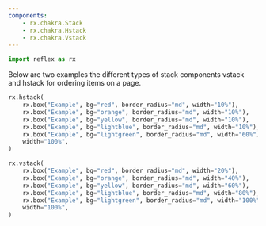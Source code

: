```yaml
---
components:
    - rx.chakra.Stack
    - rx.chakra.Hstack
    - rx.chakra.Vstack
---
```


```python exec
import reflex as rx
```

Below are two examples the different types of stack components vstack and hstack for ordering items on a page.

```python demo
rx.hstack(
    rx.box("Example", bg="red", border_radius="md", width="10%"),
    rx.box("Example", bg="orange", border_radius="md", width="10%"),
    rx.box("Example", bg="yellow", border_radius="md", width="10%"),
    rx.box("Example", bg="lightblue", border_radius="md", width="10%"),
    rx.box("Example", bg="lightgreen", border_radius="md", width="60%"),
    width="100%",
)
```

```python demo
rx.vstack(
    rx.box("Example", bg="red", border_radius="md", width="20%"),
    rx.box("Example", bg="orange", border_radius="md", width="40%"),
    rx.box("Example", bg="yellow", border_radius="md", width="60%"),
    rx.box("Example", bg="lightblue", border_radius="md", width="80%"),
    rx.box("Example", bg="lightgreen", border_radius="md", width="100%"),
    width="100%",
)
```
